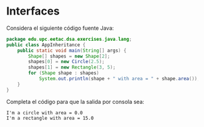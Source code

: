 # Interfaces
Considera el siguiente código fuente Java:

```java
package edu.upc.eetac.dsa.exercises.java.lang; 
public class AppInheritance {
    public static void main(String[] args) {
        Shape[] shapes = new Shape[2];
        shapes[0] = new Circle(2.5);
        shapes[1] = new Rectangle(3, 5);
        for (Shape shape : shapes)
            System.out.println(shape + " with area = " + shape.area());
    }
}
```

Completa el código para que la salida por consola sea:

```
I'm a circle with area = 0.0
I'm a rectangle with area = 15.0
```